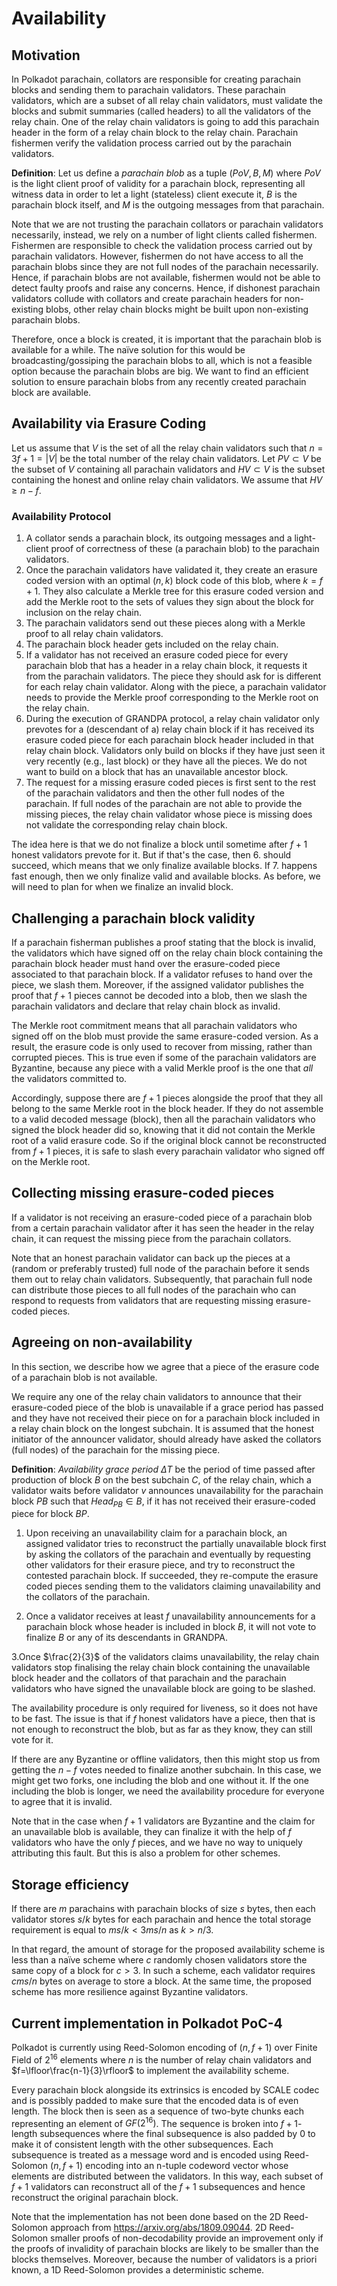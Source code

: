 # Availability

## Motivation

In Polkadot parachain, collators are responsible for creating parachain blocks and sending them to parachain validators. These parachain validators, which are a subset of all relay chain validators, must validate the blocks and submit summaries (called headers) to all the validators of the relay chain. One of the relay chain validators is going to add this parachain header in the form of a relay chain block to the relay chain. Parachain fishermen verify the validation process carried out by the parachain validators. 

**Definition**: Let us define a *parachain blob* as a tuple $(PoV, B, M)$ where $PoV$ is the light client proof of validity for a parachain block, representing all witness data in order to let a light (stateless) client execute it, $B$ is the parachain block itself, and $M$ is the outgoing messages from that parachain.

Note that we are not trusting the parachain collators or parachain validators necessarily, instead, we rely on a number of light clients called fishermen. Fishermen are responsible to check the validation process carried out by parachain validators. However, fishermen do not have access to all the parachain blobs since they are not full nodes of the parachain necessarily. Hence, if parachain blobs are not available, fishermen would not be able to detect faulty proofs and raise any concerns. Hence, if dishonest parachain validators collude with collators and create parachain headers for non-existing blobs, other relay chain blocks might be built upon non-existing parachain blobs.

Therefore, once a block is created, it is important that the parachain blob is available for a while. The naïve solution for this would be broadcasting/gossiping the parachain blobs to all, which is not a feasible option because the parachain blobs are big. We want to find an efficient solution to ensure parachain blobs from any recently created parachain block are available. 


## Availability via Erasure Coding

Let us assume that $V$ is the set of all the relay chain validators such that $n=3f+1=|V|$ be the total number of the relay chain validators. Let $PV \subset V$ be the subset of $V$ containing all parachain validators and $HV \subset V$ is the subset containing the honest and online relay chain validators. We assume that $HV \geq n-f$.


### Availability Protocol

1. A collator sends a parachain block, its outgoing messages and a light-client proof of correctness of these (a parachain blob) to the parachain validators.
2. Once the parachain validators have validated it, they create an erasure coded version with an optimal $(n,k)$ block code of this blob, where $k=f+1$.
They also calculate a Merkle tree for this erasure coded version and add the Merkle root to the sets of values they sign about the block for inclusion on the relay chain. 
3. The parachain validators send out these pieces along with a Merkle proof to all relay chain validators.
4. The parachain block header gets included on the relay chain.
5. If a validator has not received an erasure coded piece for every parachain blob that has a header in a relay chain block, it requests it from the parachain validators. The piece they should ask for is different for each relay chain validator. Along with the piece, a parachain validator needs to provide the Merkle proof corresponding to the Merkle root on the relay chain.
6. During the execution of GRANDPA protocol, a relay chain validator only prevotes for a (descendant of a) relay chain block if it has received its erasure coded piece for each parachain block header included in that relay chain block. Validators only build on blocks if they have just seen it very recently (e.g., last block) or they have all the pieces. We do not want to build on a block that has an unavailable ancestor block. 
7. The request for a missing erasure coded pieces is first sent to the rest of the parachain validators and then the other full nodes of the parachain. If full nodes of the parachain are not able to provide the missing pieces, the relay chain validator whose piece is missing does not validate the corresponding relay chain block.

The idea here is that we do not finalize a block until sometime after $f+1$ honest validators prevote for it. But if that's the case, then 6. should succeed, which means that we only finalize available blocks. If 7. happens fast enough, then we only finalize valid and available blocks. As before, we will need to plan for when we finalize an invalid block.


## Challenging a parachain block validity

If a parachain fisherman publishes a proof stating that the block is invalid, the validators which have signed off on the relay chain block containing the parachain block header must hand over the erasure-coded piece associated to that parachain block. If a validator refuses to hand over the piece, we slash them. Moreover, if the assigned validator publishes the proof that $f+1$ pieces cannot be decoded into a blob, then we slash the parachain validators and declare that relay chain block as invalid.

The Merkle root commitment means that all parachain validators who signed off on the blob must provide the same erasure-coded version. As a result, the erasure code is only used to recover from missing, rather than corrupted pieces. This is true even if some of the parachain validators are Byzantine, because any piece with a valid Merkle proof is the one that *all* the validators committed to. 

Accordingly, suppose there are $f+1$ pieces alongside the proof that they all belong to the same Merkle root in the block header. If they do not assemble to a valid decoded message (block), then all the parachain validators who signed the block header did so, knowing that it did not contain the Merkle root of a valid erasure code. So if the original block cannot be reconstructed from $f+1$ pieces, it is safe to slash every parachain validator who signed off on the Merkle root.


## Collecting missing erasure-coded pieces

If a validator is not receiving an erasure-coded piece of a parachain blob from a certain parachain validator after it has seen the header in the relay chain, it can request the missing piece from the parachain collators.

Note that an honest parachain validator can back up the pieces at a (random or preferably trusted) full node of the parachain before it sends them out to relay chain validators. Subsequently, that parachain full node can distribute those pieces to all full nodes of the parachain who can respond to requests from validators that are requesting missing erasure-coded pieces. 


## Agreeing on non-availability

In this section, we describe how we agree that a piece of the erasure code of a parachain blob is not available. 

We require any one of the relay chain validators to announce that their erasure-coded piece of the blob is unavailable if a grace period has passed and they have not received their piece on for a parachain block included in a relay chain block on the longest subchain. It is assumed that the honest initiator of the announcer validator, should already have asked the collators (full nodes) of the parachain for the missing piece.

**Definition**: *Availability grace period* $\Delta T$ be the period of time passed after production of block $B$ on the best subchain $C$, of the relay chain, which a validator waits before validator $v$ announces unavailability for the parachain block $PB$ such that $Head_{PB} \in B$, if it has not received their erasure-coded piece for block $BP$.

1. Upon receiving an unavailability claim for a parachain block, an assigned validator tries to reconstruct the partially unavailable block first by asking the collators of the parachain and eventually by requesting other validators for their erasure piece, and try to reconstruct the contested parachain block. If succeeded, they re-compute the erasure coded pieces sending them to the validators claiming unavailability and the collators of the parachain.

2. Once a validator receives at least $f$ unavailability announcements for a parachain block whose header is included in block $B$, it will not vote to finalize $B$ or any of its descendants in GRANDPA.

3.Once $\frac{2}{3}$ of the validators claims unavailability, the relay chain validators stop finalising the relay chain block containing the unavailable block header and the collators of that parachain and the parachain validators who have signed the unavailable block are going to be slashed.

The availability procedure is only required for liveness, so it does not have to be fast. The issue is that if $f$ honest validators have a piece, then that is not enough to reconstruct the blob, but as far as they know, they can still vote for it. 

If there are any Byzantine or offline validators, then this might stop us from getting the $n-f$ votes needed to finalize another subchain. In this case, we might get two forks, one including the blob and one without it. If the one including the blob is longer, we need the availability procedure for everyone to agree that it is invalid.

Note that in the case when $f+1$ validators are Byzantine and the claim for an unavailable blob is available, they can finalize it with the help of $f$ validators who have the only $f$ pieces, and we have no way to uniquely attributing this fault. But this is also a problem for other schemes.


## Storage efficiency
If there are $m$ parachains with parachain blocks of size $s$ bytes, then each validator stores $s/k$ bytes for each parachain and hence the total storage requirement is equal to $ms/k < 3ms/n$ as $k > n/3$.

In that regard, the amount of storage for the proposed availability scheme is less than a naïve scheme where $c$ randomly chosen validators store the same copy of a block for $c > 3$. In such a scheme, each validator requires $cms/n$ bytes on average to store a block. At the same time, the proposed scheme has more resilience against Byzantine validators.


## Current implementation in Polkadot PoC-4

Polkadot is currently using Reed-Solomon encoding of $(n, f+1)$ over Finite Field of $2^{16}$ elements where $n$ is the number of relay chain validators and $f=\lfloor\frac{n-1}{3}\rfloor$ to implement the availability scheme. 

Every parachain block alongside its extrinsics is encoded by SCALE codec and is possibly padded to make sure that the encoded data is of even length. The block then is seen as a sequence of two-byte chunks each representing an element of $GF(2^{16})$. The sequence is broken into $f+1$-length subsequences where the final subsequence is also padded by 0 to make it of consistent length with the other subsequences. Each subsequence is treated as a message word and is encoded using Reed-Solomon $(n,f+1)$ encoding into an n-tuple codeword vector whose elements are distributed between the validators. In this way, each subset of $f+1$ validators can reconstruct all of the $f+1$ subsequences and hence reconstruct the original parachain block.

Note that the implementation has not been done based on the 2D Reed-Solomon approach from https://arxiv.org/abs/1809.09044. 2D Reed-Solomon smaller proofs of non-decodability provide an improvement only if the proofs of invalidity of parachain blocks are likely to be smaller than the blocks themselves. Moreover, because the number of validators is a priori known, a 1D Reed-Solomon provides a deterministic scheme.
